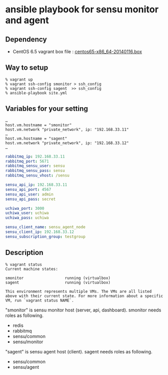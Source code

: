 # ansible playbook for sensu monitor and agent

## Dependency

* CentOS 6.5 vagrant box file : 
  [centos65-x86_64-20140116.box](https://github.com/2creatives/vagrant-centos/releases/download/v6.5.3/centos65-x86_64-20140116.box, "centos65-x86_64-20140116.box")


## Way to setup

```
% vagrant up
% vagrant ssh-config smonitor > ssh_config
% vagrant ssh-config sagent  >> ssh_config
% ansible-playbook site.yml
```

## Variables for your setting

``` Vagrantfile
…
host.vm.hostname = "smonitor"
host.vm.network "private_network", ip: "192.168.33.11"
…
host.vm.hostname = "sagent"
host.vm.network "private_network", ip: "192.168.33.12"
…

```

``` group_vars/all.yml
rabbitmq_ip: 192.168.33.11
rabbitmq_port: 5671
rabbitmq_sensu_user: sensu
rabbitmq_sensu_pass: sensu
rabbitmq_sensu_vhost: /sensu

sensu_api_ip: 192.168.33.11
sensu_api_port: 4567
sensu_api_user: admin
sensu_api_pass: secret

uchiwa_port: 3000
uchiwa_user: uchiwa
uchiwa_pass: uchiwa

sensu_client_name: sensu_agent_node
sensu_client_ip: 192.168.33.12
sensu_subscription_group: testgroup
```

## Description

```
% vagrant status
Current machine states:

smonitor                  running (virtualbox)
sagent                    running (virtualbox)

This environment represents multiple VMs. The VMs are all listed
above with their current state. For more information about a specific
VM, run `vagrant status NAME`.
```

"smonitor" is sensu monitor host (server, api, dashboard).  smonitor needs roles as following.

* redis
* rabbitmq
* sensu/common
* sensu/monitor

"sagent" is sensu agent host (client). sagent needs roles as following.

* sensu/common
* sensu/agent
